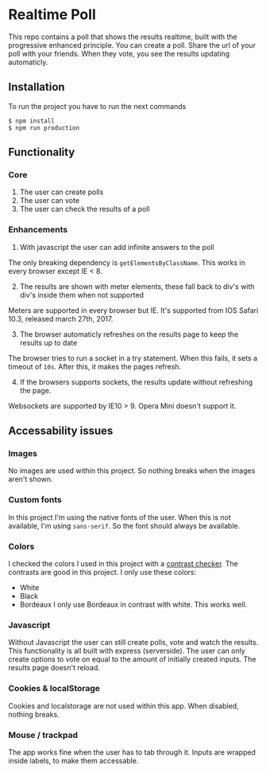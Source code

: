 # Realtime Poll
This repo contains a poll that shows the results realtime, built with the progressive enhanced principle. You can create a poll. Share the url of your poll with your friends. When they vote, you see the results updating automaticly.

## Installation
To run the project you have to run the next commands
```
$ npm install
$ npm run production
```

## Functionality
### Core
1. The user can create polls
2. The user can vote
3. The user can check the results of a poll

### Enhancements
1. With javascript the user can add infinite answers to the poll

The only breaking dependency is `getElementsByClassName`. This works in every browser except IE < 8.

2. The results are shown with meter elements, these fall back to div's with div's inside them when not supported

Meters are supported in every browser but IE. It's supported from IOS Safari 10.3, released march 27th, 2017.

3. The browser automaticly refreshes on the results page to keep the results up to date

The browser tries to run a socket in a try statement. When this fails, it sets a timeout of `10s`. After this, it makes the pages refresh.

4. If the browsers supports sockets, the results update without refreshing the page.

Websockets are supported by IE10 > 9. Opera Mini doesn't support it.

## Accessability issues
### Images
No images are used within this project. So nothing breaks when the images aren't shown.

### Custom fonts
In this project I'm using the native fonts of the user. When this is not available, I'm using `sans-serif`. So the font should always be available.

### Colors
I checked the colors I used in this project with a [contrast checker](http://webaim.org/resources/contrastchecker/). The contrasts are good in this project. I only use these colors:
* White
* Black
* Bordeaux
I only use Bordeaux in contrast with white. This works well.

### Javascript
Without Javascript the user can still create polls, vote and watch the results. This functionality is all built with express (serverside). The user can only create options to vote on equal to the amount of initially created inputs. The results page doesn't reload.

### Cookies & localStorage
Cookies and localstorage are not used within this app. When disabled, nothing breaks.

### Mouse / trackpad
The app works fine when the user has to tab through it. Inputs are wrapped inside labels, to make them accessable.
